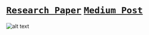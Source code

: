 # [`Research Paper`](https://arxiv.org/abs/1505.04597) [`Medium Post`](https://medium.com/@spctr01/implementing-unet-in-pytorch-8c7e05a121b4?source=friends_link&sk=e1605b5b73996cc47bfaeea2b8d042e1)
![alt text](https://github.com/spctr01/UNet/blob/master/unet.jpg)
